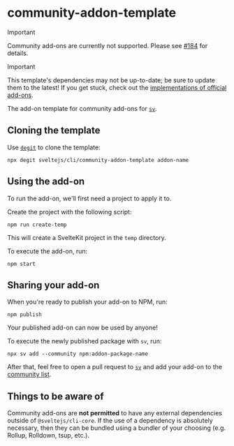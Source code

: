 # community-addon-template

> [!IMPORTANT]
> Community add-ons are currently not supported. Please see [#184](https://github.com/sveltejs/cli/issues/184) for details.

> [!IMPORTANT]
> This template's dependencies may not be up-to-date; be sure to update them to the latest!
> If you get stuck, check out the [implementations of official add-ons](https://github.com/sveltejs/cli/tree/main/packages/add-ons).

The add-on template for community add-ons for [`sv`](https://github.com/sveltejs/cli).

## Cloning the template

Use [`degit`](https://github.com/Rich-Harris/degit) to clone the template:

```shell
npx degit sveltejs/cli/community-addon-template addon-name
```

## Using the add-on

To run the add-on, we'll first need a project to apply it to.

Create the project with the following script:

```shell
npm run create-temp
```

This will create a SvelteKit project in the `temp` directory.

To execute the add-on, run:

```shell
npm start
```

## Sharing your add-on

When you're ready to publish your add-on to NPM, run:

```shell
npm publish
```

Your published add-on can now be used by anyone!

To execute the newly published package with `sv`, run:

```shell
npx sv add --community npm:addon-package-name
```

After that, feel free to open a pull request to [`sv`](https://github.com/sveltejs/cli) and add your add-on to the [community list](/community-addons/).

## Things to be aware of

Community add-ons are **not permitted** to have any external dependencies outside of `@sveltejs/cli-core`. If the use of a dependency is absolutely necessary, then they can be bundled using a bundler of your choosing (e.g. Rollup, Rolldown, tsup, etc.).
